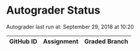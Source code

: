 # Autograder Status
Autograder last run at: September 29, 2018 at 10:20

| GitHub ID | Assignment | Graded Branch |
|-----------|------------|---------------|
